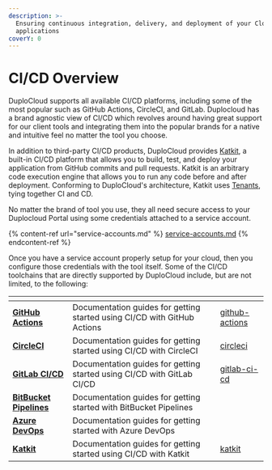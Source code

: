 ```yaml
---
description: >-
  Ensuring continuous integration, delivery, and deployment of your Cloud
  applications
coverY: 0
---
```


# CI/CD Overview

DuploCloud supports all available CI/CD platforms, including some of the most popular such as GitHub Actions, CircleCI, and GitLab. Duplocloud has a brand agnostic view of CI/CD which revolves around having great support for our client tools and integrating them into the popular brands for a native and intuitive feel no matter the tool you choose.&#x20;

In addition to third-party CI/CD products, DuploCloud provides [Katkit](katkit/), a built-in CI/CD platform that allows you to build, test, and deploy your application from GitHub commits and pull requests. Katkit is an arbitrary code execution engine that allows you to run any code before and after deployment. Conforming to DuploCloud's architecture, Katkit uses [Tenants](../welcome-to-duplocloud/duplocloud-common-components/tenant/), tying together CI and CD.

No matter the brand of tool you use, they all need secure access to your Duplocloud Portal using some credentials attached to a service account.&#x20;

{% content-ref url="service-accounts.md" %}
[service-accounts.md](service-accounts.md)
{% endcontent-ref %}

Once you have a service account properly setup for your cloud, then you configure those credentials with the tool itself. Some of the CI/CD toolchains that are directly supported by DuploCloud include, but are not limited, to the following:

<table data-view="cards"><thead><tr><th></th><th></th><th data-hidden data-card-target data-type="content-ref"></th></tr></thead><tbody><tr><td><a href="github-actions/"><strong>GitHub Actions</strong></a></td><td>Documentation guides for getting started using CI/CD with GitHub Actions</td><td><a href="github-actions/">github-actions</a></td></tr><tr><td><a href="circleci/"><strong>CircleCI</strong></a></td><td>Documentation guides for getting started using CI/CD with CircleCI</td><td><a href="circleci/">circleci</a></td></tr><tr><td><a href="gitlab-ci-cd/"><strong>GitLab CI/CD</strong></a></td><td>Documentation guides for getting started using CI/CD with GitLab CI/CD</td><td><a href="gitlab-ci-cd/">gitlab-ci-cd</a></td></tr><tr><td><a href="bitbucket-pipelines/"><strong>BitBucket Pipelines</strong></a></td><td>Documentation guides for getting started with BitBucket Pipelines</td><td></td></tr><tr><td><a href="azure-pipelines/"><strong>Azure DevOps</strong></a></td><td>Documentation guides for getting started with Azure DevOps</td><td></td></tr><tr><td><a href="katkit/"><strong>Katkit</strong></a></td><td>Documentation guides for getting started using CI/CD with Katkit</td><td><a href="katkit/">katkit</a></td></tr></tbody></table>
